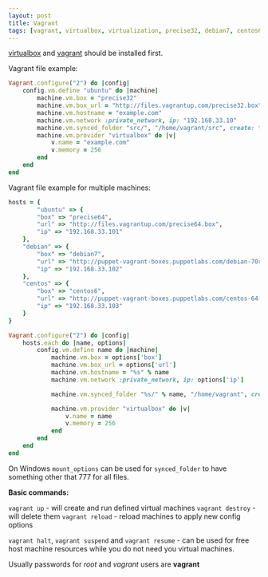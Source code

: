 ```yaml
---
layout: post
title: Vagrant
tags: [vagrant, virtualbox, virtualization, precise32, debian7, centos6]
---
```


[virtualbox](https://www.virtualbox.org/) and [vagrant](http://www.vagrantup.com/) should be installed first.

Vagrant file example:

```ruby
Vagrant.configure("2") do |config|
	config.vm.define "ubuntu" do |machine|
		machine.vm.box = "precise32"
		machine.vm.box_url = "http://files.vagrantup.com/precise32.box"
		machine.vm.hostname = "example.com"
		machine.vm.network :private_network, ip: "192.168.33.10"
		machine.vm.synced_folder "src/", "/home/vagrant/src", create: true, mount_options: ["dmode=777","fmode=666"]
		machine.vm.provider "virtualbox" do |v|
			v.name = "example.com"
			v.memory = 256
		end
	end
end
```

Vagrant file example for multiple machines:

```ruby
hosts = {
		"ubuntu" => {
		"box" => "precise64",
		"url" => "http://files.vagrantup.com/precise64.box",
		"ip" => "192.168.33.101"
	},
	"debian" => {
		"box" => "debian7",
		"url" => "http://puppet-vagrant-boxes.puppetlabs.com/debian-70rc1-x64-vbox4210-nocm.box",
		"ip" => "192.168.33.102"
	},
	"centos" => {
		"box" => "centos6",
		"url" => "http://puppet-vagrant-boxes.puppetlabs.com/centos-64-x64-vbox4210-nocm.box",
		"ip" => "192.168.33.103"
	}
}

Vagrant.configure("2") do |config|
	hosts.each do |name, options|
		config.vm.define name do |machine|
			machine.vm.box = options['box']
			machine.vm.box_url = options['url']
			machine.vm.hostname = "%s" % name
			machine.vm.network :private_network, ip: options['ip']

			machine.vm.synced_folder "%s/" % name, "/home/vagrant", create: true, mount_options: ["dmode=777","fmode=666"]

			machine.vm.provider "virtualbox" do |v|
				v.name = name
				v.memory = 256
			end
		end
	end
end
```

On Windows `mount_options` can be used for `synced_folder` to have something other that 777 for all files.

**Basic commands:**

`vagrant up` - will create and run defined virtual machines
`vagrant destroy` - will delete them
`vagrant reload` - reload machines to apply new config options

`vagrant halt`, `vagrant suspend` and `vagrant resume` - can be used for free host machine resources while you do not need you virtual machines.

Usually passwords for *root* and *vagrant* users are **vagrant**
